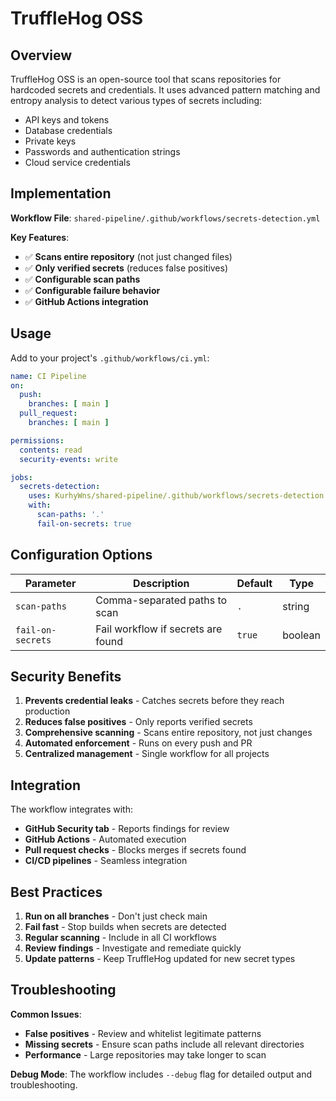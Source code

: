 # TruffleHog OSS

## Overview

TruffleHog OSS is an open-source tool that scans repositories for hardcoded secrets and credentials. It uses advanced pattern matching and entropy analysis to detect various types of secrets including:

- API keys and tokens
- Database credentials
- Private keys
- Passwords and authentication strings
- Cloud service credentials

## Implementation

**Workflow File**: `shared-pipeline/.github/workflows/secrets-detection.yml`

**Key Features**:
- ✅ **Scans entire repository** (not just changed files)
- ✅ **Only verified secrets** (reduces false positives)
- ✅ **Configurable scan paths**
- ✅ **Configurable failure behavior**
- ✅ **GitHub Actions integration**

## Usage

Add to your project's `.github/workflows/ci.yml`:

```yaml
name: CI Pipeline
on:
  push:
    branches: [ main ]
  pull_request:
    branches: [ main ]

permissions:
  contents: read
  security-events: write

jobs:
  secrets-detection:
    uses: KurhyWns/shared-pipeline/.github/workflows/secrets-detection.yml@main
    with:
      scan-paths: '.'
      fail-on-secrets: true
```

## Configuration Options

| Parameter | Description | Default | Type |
|-----------|-------------|---------|------|
| `scan-paths` | Comma-separated paths to scan | `.` | string |
| `fail-on-secrets` | Fail workflow if secrets are found | `true` | boolean |

## Security Benefits

1. **Prevents credential leaks** - Catches secrets before they reach production
2. **Reduces false positives** - Only reports verified secrets
3. **Comprehensive scanning** - Scans entire repository, not just changes
4. **Automated enforcement** - Runs on every push and PR
5. **Centralized management** - Single workflow for all projects

## Integration

The workflow integrates with:
- **GitHub Security tab** - Reports findings for review
- **GitHub Actions** - Automated execution
- **Pull request checks** - Blocks merges if secrets found
- **CI/CD pipelines** - Seamless integration

## Best Practices

1. **Run on all branches** - Don't just check main
2. **Fail fast** - Stop builds when secrets are detected
3. **Regular scanning** - Include in all CI workflows
4. **Review findings** - Investigate and remediate quickly
5. **Update patterns** - Keep TruffleHog updated for new secret types

## Troubleshooting

**Common Issues**:
- **False positives** - Review and whitelist legitimate patterns
- **Missing secrets** - Ensure scan paths include all relevant directories
- **Performance** - Large repositories may take longer to scan

**Debug Mode**:
The workflow includes `--debug` flag for detailed output and troubleshooting.
